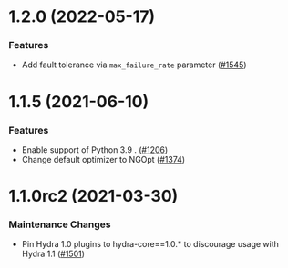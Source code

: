 1.2.0 (2022-05-17)
======================

### Features

- Add fault tolerance via `max_failure_rate` parameter ([#1545](https://github.com/facebookresearch/hydra/issues/1545))


1.1.5 (2021-06-10)
==================

### Features

- Enable support of Python 3.9 . ([#1206](https://github.com/facebookresearch/hydra/issues/1206))
- Change default optimizer to NGOpt ([#1374](https://github.com/facebookresearch/hydra/issues/1374))


1.1.0rc2 (2021-03-30)
=====================

### Maintenance Changes

- Pin Hydra 1.0 plugins to hydra-core==1.0.* to discourage usage with Hydra 1.1 ([#1501](https://github.com/facebookresearch/hydra/issues/1501))
